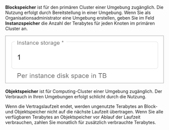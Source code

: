 **Blockspeicher** ist für den primären Cluster einer Umgebung zugänglich. Die Nutzung erfolgt durch Bereitstellung in einer Umgebung. Wenn Sie als Organisationsadministrator eine Umgebung erstellen, geben Sie im Feld **Instanzspeicher** die Anzahl der Terabytes für jeden Knoten im primären Cluster an.

![Blockspeicher des primären Clusters](Images/vgk1683582260818.png)

**Objektspeicher** ist für Computing-Cluster einer Umgebung zugänglich. Der Verbrauch in Ihren Umgebungen erfolgt schlicht durch die Nutzung.

Wenn die Vertragslaufzeit endet, werden ungenutzte Terabytes an Block- und Objektspeicher nicht auf die nächste Laufzeit übertragen. Wenn Sie alle verfügbaren Terabytes an Objektspeicher vor Ablauf der Laufzeit verbrauchen, zahlen Sie monatlich für zusätzlich verbrauchte Terabytes.

